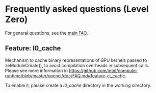 <!---

Copyright (C) 2022 Intel Corporation

SPDX-License-Identifier: MIT

-->

# Frequently asked questions (Level Zero)

For general questions,
see the [main FAQ](https://github.com/intel/compute-runtime/blob/master/FAQ.md).

## Feature: l0_cache

Mechanism to cache binary representations of GPU kernels passed to zeModuleCreate(),
to avoid compilation overheads in subsequent calls. Please see more information in
https://github.com/intel/compute-runtime/blob/master/opencl/doc/FAQ.md#feature-cl_cache.

To enable it, please create a *l0_cache* directory in the working directory.

